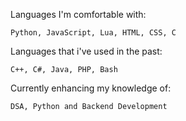 Languages I'm comfortable with:
  
    Python, JavaScript, Lua, HTML, CSS, C

Languages that i've used in the past:
    
    C++, C#, Java, PHP, Bash

Currently enhancing my knowledge of:

    DSA, Python and Backend Development
